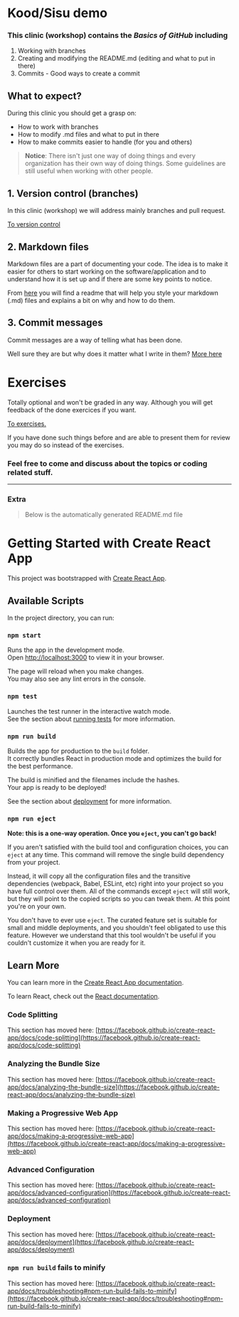 # Kood/Sisu demo

### This clinic (workshop) contains the ***Basics of GitHub*** including

1. Working with branches
2. Creating and modifying the README.md (editing and what to put in there)
3. Commits - Good ways to create a commit


## What to expect?

During this clinic you should get a grasp on:

- How to work with branches
- How to modify .md files and what to put in there
- How to make commits easier to handle (for you and others)


>**Notice**: There isn't just one way of doing things and every organization has their own way of doing things. Some guidelines are still useful when working with other people.


## 1. Version control (branches)

In this clinic (workshop) we will address mainly branches and pull request. 

[To version control](./src/Info/README-FOR-VERSION-CONTROL.md)


## 2. Markdown files

Markdown files are a part of documenting your code. The idea is to make it easier for others to start working on the software/application and to understand how it is set up and if there are some key points to notice.

From [here](./src/Info/README-FOR-MD-FILES.md) you will find a readme that will help you style your markdown (.md) files and explains a bit on why and how to do them.


## 3. Commit messages

Commit messages are a way of telling what has been done. 

Well sure they are but why does it matter what I write in them? [More here](./src/Info/README-FOR-COMMITS.md)


 # Exercises

Totally optional and won't be graded in any way. Although you will get feedback of the done exercices if you want.

 [To exercises.](./src/Exercises/EXERCISES.md)

 If you have done such things before and are able to present them for review you may do so instead of the exercises.

### Feel free to come and discuss about the topics or coding related stuff.

--------------------------------------------------------------------------------------------------------------------------------

### Extra

>Below is the automatically generated README.md file



# Getting Started with Create React App

This project was bootstrapped with [Create React App](https://github.com/facebook/create-react-app).

## Available Scripts

In the project directory, you can run:

### `npm start`

Runs the app in the development mode.\
Open [http://localhost:3000](http://localhost:3000) to view it in your browser.

The page will reload when you make changes.\
You may also see any lint errors in the console.

### `npm test`

Launches the test runner in the interactive watch mode.\
See the section about [running tests](https://facebook.github.io/create-react-app/docs/running-tests) for more information.

### `npm run build`

Builds the app for production to the `build` folder.\
It correctly bundles React in production mode and optimizes the build for the best performance.

The build is minified and the filenames include the hashes.\
Your app is ready to be deployed!

See the section about [deployment](https://facebook.github.io/create-react-app/docs/deployment) for more information.

### `npm run eject`

**Note: this is a one-way operation. Once you `eject`, you can't go back!**

If you aren't satisfied with the build tool and configuration choices, you can `eject` at any time. This command will remove the single build dependency from your project.

Instead, it will copy all the configuration files and the transitive dependencies (webpack, Babel, ESLint, etc) right into your project so you have full control over them. All of the commands except `eject` will still work, but they will point to the copied scripts so you can tweak them. At this point you're on your own.

You don't have to ever use `eject`. The curated feature set is suitable for small and middle deployments, and you shouldn't feel obligated to use this feature. However we understand that this tool wouldn't be useful if you couldn't customize it when you are ready for it.

## Learn More

You can learn more in the [Create React App documentation](https://facebook.github.io/create-react-app/docs/getting-started).

To learn React, check out the [React documentation](https://reactjs.org/).

### Code Splitting

This section has moved here: [https://facebook.github.io/create-react-app/docs/code-splitting](https://facebook.github.io/create-react-app/docs/code-splitting)

### Analyzing the Bundle Size

This section has moved here: [https://facebook.github.io/create-react-app/docs/analyzing-the-bundle-size](https://facebook.github.io/create-react-app/docs/analyzing-the-bundle-size)

### Making a Progressive Web App

This section has moved here: [https://facebook.github.io/create-react-app/docs/making-a-progressive-web-app](https://facebook.github.io/create-react-app/docs/making-a-progressive-web-app)

### Advanced Configuration

This section has moved here: [https://facebook.github.io/create-react-app/docs/advanced-configuration](https://facebook.github.io/create-react-app/docs/advanced-configuration)

### Deployment

This section has moved here: [https://facebook.github.io/create-react-app/docs/deployment](https://facebook.github.io/create-react-app/docs/deployment)

### `npm run build` fails to minify

This section has moved here: [https://facebook.github.io/create-react-app/docs/troubleshooting#npm-run-build-fails-to-minify](https://facebook.github.io/create-react-app/docs/troubleshooting#npm-run-build-fails-to-minify)
